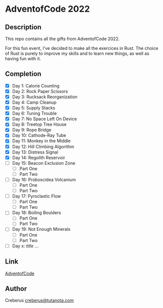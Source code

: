 # AdventofCode 2022

## Description

This repo contains all the gifts from AdventofCode 2022.

For this fun event, I've decided to make all the exercices in Rust.
The choice of Rust is purely to improve my skills and to learn new things, as well as having fun with it.

## Completion

- [x] Day 1: Calorie Counting
- [x] Day 2: Rock Paper Scissors
- [x] Day 3: Rucksack Reorganization
- [x] Day 4: Camp Cleanup
- [x] Day 5: Supply Stacks
- [x] Day 6: Tuning Trouble
- [x] Day 7: No Space Left On Device
- [x] Day 8: Treetop Tree House
- [x] Day 9: Rope Bridge
- [x] Day 10: Cathode-Ray Tube
- [x] Day 11: Monkey in the Middle
- [x] Day 12: Hill Climbing Algorithm
- [x] Day 13: Distress Signal
- [x] Day 14: Regolith Reservoir
- [ ] Day 15: Beacon Exclusion Zone
    - [ ] Part One
    - [ ] Part Two
- [ ] Day 16: Proboscidea Volcanium
    - [ ] Part One
    - [ ] Part Two
- [ ] Day 17: Pyroclastic Flow
    - [ ] Part One
    - [ ] Part Two
- [ ] Day 18: Boiling Boulders
    - [ ] Part One
    - [ ] Part Two
- [ ] Day 19: Not Enough Minerals
    - [ ] Part One
    - [ ] Part Two
- [ ] Day x: *title*
...

## Link
[AdventofCode](https://adventofcode.com/2022)

## Author
Creberus <creberus@tutanota.com>
